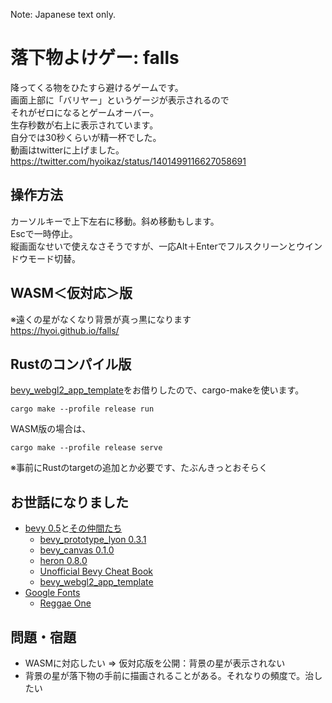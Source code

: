 Note: Japanese text only.

# 落下物よけゲー: falls
降ってくる物をひたすら避けるゲームです。  
画面上部に「バリヤー」というゲージが表示されるので  
それがゼロになるとゲームオーバー。  
生存秒数が右上に表示されています。  
自分では30秒くらいが精一杯でした。  
動画はtwitterに上げました。  
https://twitter.com/hyoikaz/status/1401499116627058691
## 操作方法
カーソルキーで上下左右に移動。斜め移動もします。  
Escで一時停止。  
縦画面なせいで使えなさそうですが、一応Alt＋Enterでフルスクリーンとウインドウモード切替。  
## WASM＜仮対応＞版
※遠くの星がなくなり背景が真っ黒になります  
https://hyoi.github.io/falls/
## Rustのコンパイル版
[bevy_webgl2_app_template](https://github.com/mrk-its/bevy_webgl2_app_template)をお借りしたので、cargo-makeを使います。   
```
cargo make --profile release run    
```
WASM版の場合は、
```
cargo make --profile release serve
```
※事前にRustのtargetの追加とか必要です、たぶんきっとおそらく
## お世話になりました
- [bevy 0.5](https://bevyengine.org/)と[その仲間たち](https://crates.io/search?q=bevy)
  - [bevy_prototype_lyon 0.3.1](https://github.com/Nilirad/bevy_prototype_lyon/)
  - [bevy_canvas 0.1.0](https://github.com/Nilirad/bevy_canvas)
  - [heron 0.8.0](https://github.com/jcornaz/heron/)
  - [Unofficial Bevy Cheat Book](https://github.com/bevy-cheatbook/bevy-cheatbook)
  - [bevy_webgl2_app_template](https://github.com/mrk-its/bevy_webgl2_app_template)
- [Google Fonts](https://fonts.google.com/)
  - [Reggae One](https://fonts.google.com/specimen/Reggae+One?subset=japanese)
## 問題・宿題
- WASMに対応したい ⇒ 仮対応版を公開：背景の星が表示されない
- 背景の星が落下物の手前に描画されることがある。それなりの頻度で。治したい
